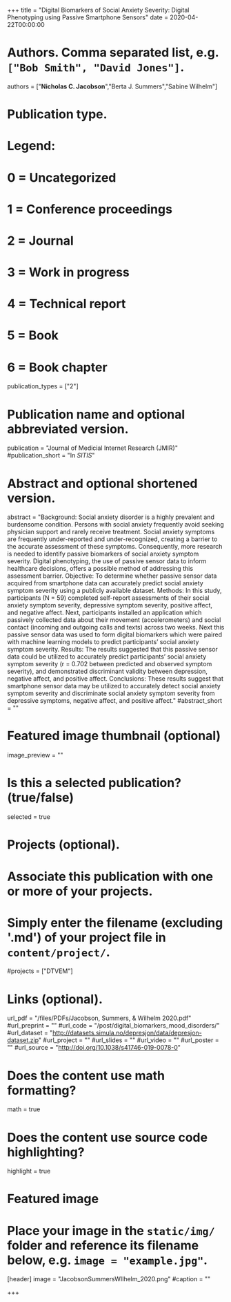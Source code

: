 +++
title = "Digital Biomarkers of Social Anxiety Severity: Digital Phenotyping using Passive Smartphone Sensors"
date = 2020-04-22T00:00:00

# Authors. Comma separated list, e.g. `["Bob Smith", "David Jones"]`.
authors = ["**Nicholas C. Jacobson**","Berta J. Summers","Sabine Wilhelm"]

# Publication type.
# Legend:
# 0 = Uncategorized
# 1 = Conference proceedings
# 2 = Journal
# 3 = Work in progress
# 4 = Technical report
# 5 = Book
# 6 = Book chapter
publication_types = ["2"]

# Publication name and optional abbreviated version.
publication = "Journal of Medicial Internet Research (JMIR)"
#publication_short = "In *SITIS*"

# Abstract and optional shortened version.
abstract = "Background: Social anxiety disorder is a highly prevalent and burdensome condition. Persons with social anxiety frequently avoid seeking physician support and rarely receive treatment. Social anxiety symptoms are frequently under-reported and under-recognized, creating a barrier to the accurate assessment of these symptoms. Consequently, more research is needed to identify passive biomarkers of social anxiety symptom severity. Digital phenotyping, the use of passive sensor data to inform healthcare decisions, offers a possible method of addressing this assessment barrier. Objective: To determine whether passive sensor data acquired from smartphone data can accurately predict social anxiety symptom severity using a publicly available dataset. Methods: In this study, participants (N = 59) completed self-report assessments of their social anxiety symptom severity, depressive symptom severity, positive affect, and negative affect. Next, participants installed an application which passively collected data about their movement (accelerometers) and social contact (incoming and outgoing calls and texts) across two weeks. Next this passive sensor data was used to form digital biomarkers which were paired with machine learning models to predict participants’ social anxiety symptom severity. Results: The results suggested that this passive sensor data could be utilized to accurately predict participants’ social anxiety symptom severity (r = 0.702 between predicted and observed symptom severity), and demonstrated discriminant validity between depression, negative affect, and positive affect. Conclusions: These results suggest that smartphone sensor data may be utilized to accurately detect social anxiety symptom severity and discriminate social anxiety symptom severity from depressive symptoms, negative affect, and positive affect."
#abstract_short = ""

# Featured image thumbnail (optional)
image_preview = ""

# Is this a selected publication? (true/false)
selected = true

# Projects (optional).
#   Associate this publication with one or more of your projects.
#   Simply enter the filename (excluding '.md') of your project file in `content/project/`.
#projects = ["DTVEM"]

# Links (optional).
url_pdf = "/files/PDFs/Jacobson, Summers, & Wilhelm 2020.pdf"
#url_preprint = ""
#url_code = "/post/digital_biomarkers_mood_disorders/"
#url_dataset = "http://datasets.simula.no/depresjon/data/depresjon-dataset.zip"
#url_project = ""
#url_slides = ""
#url_video = ""
#url_poster = ""
#url_source = "http://doi.org/10.1038/s41746-019-0078-0"

# Does the content use math formatting?
math = true

# Does the content use source code highlighting?
highlight = true

# Featured image
# Place your image in the `static/img/` folder and reference its filename below, e.g. `image = "example.jpg"`.
[header]
image = "JacobsonSummersWIlhelm_2020.png"
#caption = ""

+++
